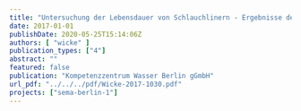 ```yaml
---
title: "Untersuchung der Lebensdauer von Schlauchlinern - Ergebnisse der Literaturrecherche. Bericht des Forschungsvorhabens SEMA-Berlin (D3)."
date: 2017-01-01
publishDate: 2020-05-25T15:14:06Z
authors: [ "wicke" ]
publication_types: ["4"]
abstract: ""
featured: false
publication: "Kompetenzzentrum Wasser Berlin gGmbH"
url_pdf: "../../../pdf/Wicke-2017-1030.pdf"
projects: ["sema-berlin-1"]
---
```


